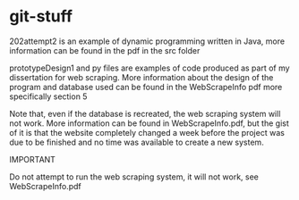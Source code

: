 # git-stuff

202attempt2 is an example of dynamic programming written in Java, more information can be found in the pdf in the src folder

prototypeDesign1 and py files are examples of code produced as part of my dissertation for web scraping.
More information about the design of the program and database used can be found in the WebScrapeInfo pdf
  more specifically section 5
  
Note that, even if the database is recreated, the web scraping system will not work.
More information can be found in WebScrapeInfo.pdf, but the gist of it is that the website completely changed a week before the project
was due to be finished and no time was available to create a new system.


IMPORTANT

Do not attempt to run the web scraping system, it will not work, see WebScrapeInfo.pdf
